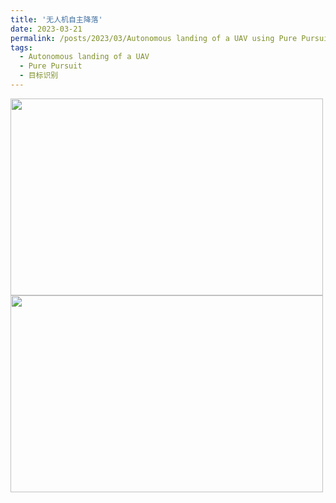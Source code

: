 ```yaml
---
title: '无人机自主降落'
date: 2023-03-21
permalink: /posts/2023/03/Autonomous landing of a UAV using Pure Pursuit/
tags:
  - Autonomous landing of a UAV
  - Pure Pursuit
  - 目标识别
---
```



<img src="https://user-images.githubusercontent.com/64770184/226586765-7762bd57-760c-40be-803c-d99abe91c8fb.gif" width="500" height="315" />

<img src="https://user-images.githubusercontent.com/64770184/226587106-01f920d2-17d6-4e04-bfde-59b020436b20.png" width="500" height="315" />
